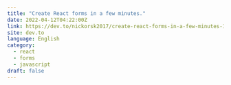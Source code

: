 ```yaml
---
title: "Create React forms in a few minutes."
date: 2022-04-12T04:22:00Z
link: https://dev.to/nickorsk2017/create-react-forms-in-a-few-minutes-1fgj?utm_medium=RSS&utm_source=news.12bit.vn
site: dev.to
language: English
category:
  - react
  - forms
  - javascript
draft: false
---
```

